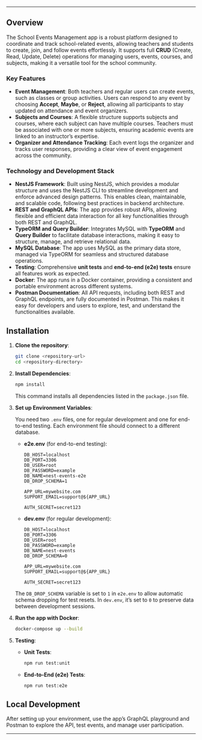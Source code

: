 
---

## Overview

The School Events Management app is a robust platform designed to coordinate and track school-related events, allowing teachers and students to create, join, and follow events effortlessly. It supports full **CRUD** (Create, Read, Update, Delete) operations for managing users, events, courses, and subjects, making it a versatile tool for the school community.

### Key Features

- **Event Management**: Both teachers and regular users can create events, such as classes or group activities. Users can respond to any event by choosing **Accept**, **Maybe**, or **Reject**, allowing all participants to stay updated on attendance and event organizers.
- **Subjects and Courses**: A flexible structure supports subjects and courses, where each subject can have multiple courses. Teachers must be associated with one or more subjects, ensuring academic events are linked to an instructor’s expertise.
- **Organizer and Attendance Tracking**: Each event logs the organizer and tracks user responses, providing a clear view of event engagement across the community.

### Technology and Development Stack

- **NestJS Framework**: Built using NestJS, which provides a modular structure and uses the NestJS CLI to streamline development and enforce advanced design patterns. This enables clean, maintainable, and scalable code, following best practices in backend architecture.
- **REST and GraphQL APIs**: The app provides robust APIs, allowing flexible and efficient data interaction for all key functionalities through both REST and GraphQL.
- **TypeORM and Query Builder**: Integrates MySQL with **TypeORM** and **Query Builder** to facilitate database interactions, making it easy to structure, manage, and retrieve relational data.
- **MySQL Database**: The app uses MySQL as the primary data store, managed via TypeORM for seamless and structured database operations.
- **Testing**: Comprehensive **unit tests** and **end-to-end (e2e) tests** ensure all features work as expected.
- **Docker**: The app runs in a Docker container, providing a consistent and portable environment across different systems.
- **Postman Documentation**: All API requests, including both REST and GraphQL endpoints, are fully documented in Postman. This makes it easy for developers and users to explore, test, and understand the functionalities available.

## Installation

1. **Clone the repository**:
   ```bash
   git clone <repository-url>
   cd <repository-directory>
   ```

2. **Install Dependencies**:
   ```bash
   npm install
   ```
   This command installs all dependencies listed in the `package.json` file.

3. **Set up Environment Variables**:

   You need two `.env` files, one for regular development and one for end-to-end testing. Each environment file should connect to a different database.

   - **e2e.env** (for end-to-end testing):
     ```env
     DB_HOST=localhost
     DB_PORT=3306
     DB_USER=root
     DB_PASSWORD=example
     DB_NAME=nest-events-e2e
     DB_DROP_SCHEMA=1

     APP_URL=mywebsite.com
     SUPPORT_EMAIL=support@${APP_URL}

     AUTH_SECRET=secret123
     ```

   - **dev.env** (for regular development):
     ```env
     DB_HOST=localhost
     DB_PORT=3306
     DB_USER=root
     DB_PASSWORD=example
     DB_NAME=nest-events
     DB_DROP_SCHEMA=0

     APP_URL=mywebsite.com
     SUPPORT_EMAIL=support@${APP_URL}

     AUTH_SECRET=secret123
     ```

   The `DB_DROP_SCHEMA` variable is set to `1` in `e2e.env` to allow automatic schema dropping for test resets. In `dev.env`, it’s set to `0` to preserve data between development sessions.

4. **Run the app with Docker**:
   ```bash
   docker-compose up --build
   ```

5. **Testing**:
   - **Unit Tests**:
     ```bash
     npm run test:unit
     ```
   - **End-to-End (e2e) Tests**:
     ```bash
     npm run test:e2e
     ```

## Local Development

After setting up your environment, use the app’s GraphQL playground and Postman to explore the API, test events, and manage user participation.

---
